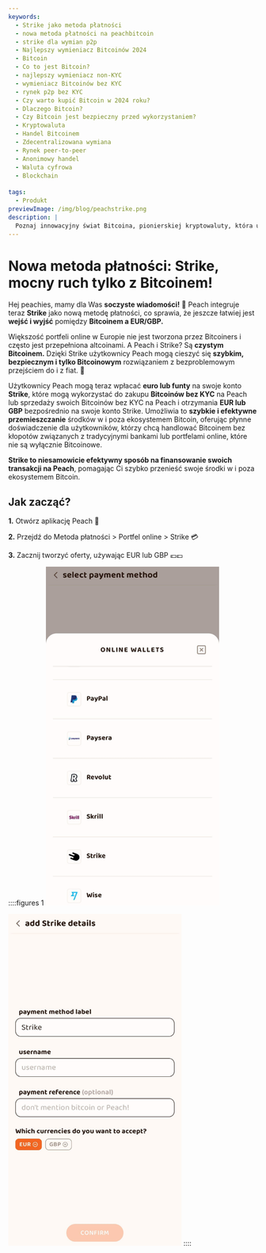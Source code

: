 ```yaml
---
keywords:
  - Strike jako metoda płatności
  - nowa metoda płatności na peachbitcoin
  - strike dla wymian p2p
  - Najlepszy wymieniacz Bitcoinów 2024
  - Bitcoin
  - Co to jest Bitcoin?
  - najlepszy wymieniacz non-KYC
  - wymieniacz Bitcoinów bez KYC
  - rynek p2p bez KYC
  - Czy warto kupić Bitcoin w 2024 roku?
  - Dlaczego Bitcoin?
  - Czy Bitcoin jest bezpieczny przed wykorzystaniem?
  - Kryptowaluta
  - Handel Bitcoinem
  - Zdecentralizowana wymiana
  - Rynek peer-to-peer
  - Anonimowy handel
  - Waluta cyfrowa
  - Blockchain

tags:
  - Produkt
previewImage: /img/blog/peachstrike.png
description: |
  Poznaj innowacyjny świat Bitcoina, pionierskiej kryptowaluty, która umożliwia bezpieczne, zdecentralizowane transakcje w globalnej sieci. Dowiedz się więcej o najlepszych wymieniaczach Bitcoinów bez KYC, rynkach handlu peer-to-peer i korzyściach z anonimowych transakcji Bitcoinami. Odkryj, dlaczego Bitcoin wciąż jest wartościową inwestycją w 2024 roku i jak zapewnia bezpieczeństwo przed wykorzystaniem.
---
```


# Nowa metoda płatności: Strike, mocny ruch tylko z Bitcoinem!

Hej peachies, mamy dla Was **soczyste wiadomości!** 🍑 Peach integruje teraz **Strike** jako nową metodę płatności, co sprawia, że jeszcze łatwiej jest **wejść i wyjść** pomiędzy **Bitcoinem a EUR/GBP.**

Większość portfeli online w Europie nie jest tworzona przez Bitcoiners i często jest przepełniona altcoinami. A Peach i Strike? Są **czystym Bitcoinem.** Dzięki Strike użytkownicy Peach mogą cieszyć się **szybkim, bezpiecznym i tylko Bitcoinowym** rozwiązaniem z bezproblemowym przejściem do i z fiat. 💸

Użytkownicy Peach mogą teraz wpłacać **euro lub funty** na swoje konto **Strike**, które mogą wykorzystać do zakupu **Bitcoinów bez KYC** na Peach lub sprzedaży swoich Bitcoinów bez KYC na Peach i otrzymania **EUR lub GBP** bezpośrednio na swoje konto Strike. Umożliwia to **szybkie i efektywne przemieszczanie** środków w i poza ekosystemem Bitcoin, oferując płynne doświadczenie dla użytkowników, którzy chcą handlować Bitcoinem bez kłopotów związanych z tradycyjnymi bankami lub portfelami online, które nie są wyłącznie Bitcoinowe.

**Strike to niesamowicie efektywny sposób na finansowanie swoich transakcji na Peach**, pomagając Ci szybko przenieść swoje środki w i poza ekosystemem Bitcoin.

## Jak zacząć?

**1.** Otwórz aplikację Peach 📱

**2.** Przejdź do Metoda płatności > Portfel online > Strike 💳

**3.** Zacznij tworzyć oferty, używając EUR lub GBP 💶💷

::::figures 1
<img src="/img/blog/PMstrike/select_strike.jpg" alt="Wybierz Strike" style="width: 80%; max-width: 350px;">

<img src="/img/blog/PMstrike/strike.jpg" alt="Strike" style="width: 80%; max-width: 350px;">
::::

